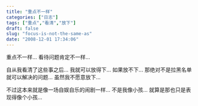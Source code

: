 ```yaml
---
title: "重点不一样"
categories: ["日志"]
tags: ["重点","看清","放下"]
draft: false
slug: "focus-is-not-the-same-as"
date: "2008-12-01 17:34:06"
---
```


重点不一样...
看待问题肯定不一样...
 
自从我看清了这些事之后...
我就可以放得下...
如果放不下...
那绝对不是拉黑名单就可以解决的问题...
虽然我不愿意放下...
 
不过这本来就是像一场自娱自乐的闹剧一样...
不是我像小孩...
就算是那也只是表现得像个小孩...
